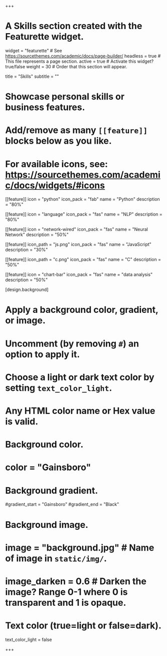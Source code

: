 +++
# A Skills section created with the Featurette widget.
widget = "featurette"  # See https://sourcethemes.com/academic/docs/page-builder/
headless = true  # This file represents a page section.
active = true  # Activate this widget? true/false
weight = 30  # Order that this section will appear.

title = "Skills"
subtitle = ""

# Showcase personal skills or business features.
# 
# Add/remove as many `[[feature]]` blocks below as you like.
# 
# For available icons, see: https://sourcethemes.com/academic/docs/widgets/#icons

[[feature]]
  icon = "python"
  icon_pack = "fab"
  name = "Python"
  description = "80%"
  
[[feature]]
  icon = "language"
  icon_pack = "fas"
  name = "NLP"
  description = "80%"  
  
[[feature]]
  icon = "network-wired"
  icon_pack = "fas"
  name = "Neural Network"
  description = "50%"

[[feature]]
  icon_path = "js.png"
  icon_pack = "fas"
  name = "JavaScript"
  description = "30%"

[[feature]]
  icon_path = "c.png"
  icon_pack = "fas"
  name = "C"
  description = "50%"

  [[feature]]
  icon = "chart-bar"
  icon_pack = "fas"
  name = "data analysis"
  description = "50%"

[design.background]
  # Apply a background color, gradient, or image.
  #   Uncomment (by removing `#`) an option to apply it.
  #   Choose a light or dark text color by setting `text_color_light`.
  #   Any HTML color name or Hex value is valid.
    
  # Background color.
  # color = "Gainsboro"
  
  # Background gradient.
  #gradient_start = "Gainsboro"
  #gradient_end = "Black"
  
  # Background image.
  # image = "background.jpg"  # Name of image in `static/img/`.
  # image_darken = 0.6  # Darken the image? Range 0-1 where 0 is transparent and 1 is opaque.

  # Text color (true=light or false=dark).
  text_color_light = false

+++
